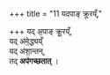+++
title = "11 यदपाङ् क्रूरय्ँ,"

+++
यद् अ॒पाङ् क्रू॒रय्ँ,  
यद् अ॑मे॒द्ध्यय्ँ  
यद् अ॑शा॒न्तन्,  
तद् **अप॑गच्छतात्** ।